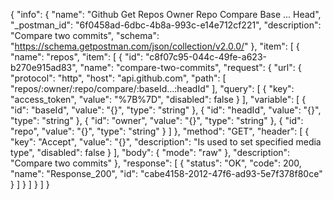 {
  "info": {
    "name": "Github Get Repos Owner Repo Compare Base ... Head",
    "_postman_id": "6f0458ad-6dbc-4b8a-993c-e14e712cf221",
    "description": "Compare two commits",
    "schema": "https://schema.getpostman.com/json/collection/v2.0.0/"
  },
  "item": [
    {
      "name": "repos",
      "item": [
        {
          "id": "c8f07c95-044c-49fe-a623-b270e915ad83",
          "name": "compare-two-commits",
          "request": {
            "url": {
              "protocol": "http",
              "host": "api.github.com",
              "path": [
                "repos/:owner/:repo/compare/:baseId...:headId"
              ],
              "query": [
                {
                  "key": "access_token",
                  "value": "%7B%7D",
                  "disabled": false
                }
              ],
              "variable": [
                {
                  "id": "baseId",
                  "value": "{}",
                  "type": "string"
                },
                {
                  "id": "headId",
                  "value": "{}",
                  "type": "string"
                },
                {
                  "id": "owner",
                  "value": "{}",
                  "type": "string"
                },
                {
                  "id": "repo",
                  "value": "{}",
                  "type": "string"
                }
              ]
            },
            "method": "GET",
            "header": [
              {
                "key": "Accept",
                "value": "{}",
                "description": "Is used to set specified media type",
                "disabled": false
              }
            ],
            "body": {
              "mode": "raw"
            },
            "description": "Compare two commits"
          },
          "response": [
            {
              "status": "OK",
              "code": 200,
              "name": "Response_200",
              "id": "cabe4158-2012-47f6-ad93-5e7f378f80ce"
            }
          ]
        }
      ]
    }
  ]
}